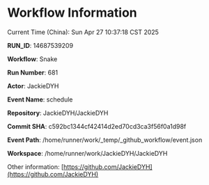 # Workflow Information

Current Time (China): Sun Apr 27 10:37:18 CST 2025  

**RUN_ID**: 14687539209  

**Workflow**: Snake  

**Run Number**: 681  

**Actor**: JackieDYH  

**Event Name**: schedule  

**Repository**: JackieDYH/JackieDYH  

**Commit SHA**: c592bc1344cf42414d2ed70cd3ca3f56f0a1d98f  

**Event Path**: /home/runner/work/_temp/_github_workflow/event.json  

**Workspace**: /home/runner/work/JackieDYH/JackieDYH  

Other information: [https://github.com/JackieDYH](https://github.com/JackieDYH)
